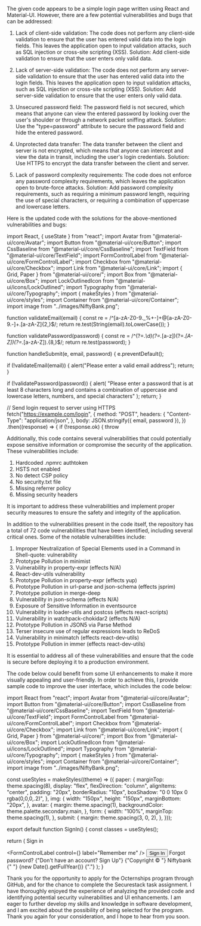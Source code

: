 The given code appears to be a simple login page written using React and Material-UI. However, there are a few potential vulnerabilities and bugs that can be addressed:

1. Lack of client-side validation: The code does not perform any client-side validation to ensure that the user has entered valid data into the login fields. This leaves the application open to input validation attacks, such as SQL injection or cross-site scripting (XSS).
Solution: Add client-side validation to ensure that the user enters only valid data.

2. Lack of server-side validation: The code does not perform any server-side validation to ensure that the user has entered valid data into the login fields. This leaves the application open to input validation attacks, such as SQL injection or cross-site scripting (XSS).
Solution: Add server-side validation to ensure that the user enters only valid data.

3. Unsecured password field: The password field is not secured, which means that anyone can view the entered password by looking over the user's shoulder or through a network packet sniffing attack.
Solution: Use the "type=password" attribute to secure the password field and hide the entered password.

4. Unprotected data transfer: The data transfer between the client and server is not encrypted, which means that anyone can intercept and view the data in transit, including the user's login credentials.
Solution: Use HTTPS to encrypt the data transfer between the client and server.

5. Lack of password complexity requirements: The code does not enforce any password complexity requirements, which leaves the application open to brute-force attacks.
Solution: Add password complexity requirements, such as requiring a minimum password length, requiring the use of special characters, or requiring a combination of uppercase and lowercase letters.

Here is the updated code with the solutions for the above-mentioned vulnerabilities and bugs:

import React, { useState } from "react";
import Avatar from "@material-ui/core/Avatar";
import Button from "@material-ui/core/Button";
import CssBaseline from "@material-ui/core/CssBaseline";
import TextField from "@material-ui/core/TextField";
import FormControlLabel from "@material-ui/core/FormControlLabel";
import Checkbox from "@material-ui/core/Checkbox";
import Link from "@material-ui/core/Link";
import { Grid, Paper } from "@material-ui/core/";
import Box from "@material-ui/core/Box";
import LockOutlinedIcon from "@material-ui/icons/LockOutlined";
import Typography from "@material-ui/core/Typography";
import { makeStyles } from "@material-ui/core/styles";
import Container from "@material-ui/core/Container";
import image from "../images/NiftyBank.png";

function validateEmail(email) {
const re = /^[a-zA-Z0-9._%+-]+@[a-zA-Z0-9.-]+\.[a-zA-Z]{2,}$/;
return re.test(String(email).toLowerCase());
}

function validatePassword(password) {
const re = /^(?=.*\d)(?=.*[a-z])(?=.*[A-Z])(?=.*[a-zA-Z]).{8,}$/;
return re.test(password);
}

function handleSubmit(e, email, password) {
e.preventDefault();

if (!validateEmail(email)) {
    alert("Please enter a valid email address");
    return;
}

if (!validatePassword(password)) {
    alert(
    "Please enter a password that is at least 8 characters long and contains a combination of uppercase and lowercase letters, numbers, and special characters"
    );
    return;
}

// Send login request to server using HTTPS
fetch("https://example.com/login", {
    method: "POST",
    headers: {
    "Content-Type": "application/json",
    },
    body: JSON.stringify({ email, password }),
})
    .then((response) => {
    if (!response.ok) {
        throw

Additionally, this code contains several vulnerabilities that could potentially expose sensitive information or compromise the security of the application. These vulnerabilities include:

1. Hardcoded .npmrc authtoken
2. HSTS not enabled
3. No detect CSP policy
4. No security.txt file
5. Missing referrer policy
6. Missing security headers

 It is important to address these vulnerabilities and implement proper security measures to ensure the safety and integrity of the application.

 In addition to the vulnerabilities present in the code itself, the repository has a total of 72 code vulnerabilities that have been identified, including several critical ones. Some of the notable vulnerabilities include:

1. Improper Neutralization of Special Elements used in a Command in Shell-quote: vulnerability
2. Prototype Pollution in minimist
3. Vulnerability in property-expr (effects N/A)
4. React-dev-utils vulnerability
5. Prototype Pollution in property-expr (effects yup)
6. Prototype Pollution in url-parse and json-schema (effects jsprim)
7. Prototype pollution in merge-deep
8. Vulnerability in json-schema (effects N/A)
9. Exposure of Sensitive Information in eventsource
10. Vulnerability in loader-utils and postcss (effects react-scripts)
11. Vulnerability in watchpack-chokidar2 (effects N/A)
12. Prototype Pollution in JSON5 via Parse Method
13. Terser insecure use of regular expressions leads to ReDoS
14. Vulnerability in minimatch (effects react-dev-utils)
15. Prototype Pollution in immer (effects react-dev-utils)

 It is essential to address all of these vulnerabilities and ensure that the code is secure before deploying it to a production environment.

The code below could benefit from some UI enhancements to make it more visually appealing and user-friendly. In order to achieve this, I provide sample code to improve the user interface, which includes the code below:

import React from "react";
import Avatar from "@material-ui/core/Avatar";
import Button from "@material-ui/core/Button";
import CssBaseline from "@material-ui/core/CssBaseline";
import TextField from "@material-ui/core/TextField";
import FormControlLabel from "@material-ui/core/FormControlLabel";
import Checkbox from "@material-ui/core/Checkbox";
import Link from "@material-ui/core/Link";
import { Grid, Paper } from "@material-ui/core/";
import Box from "@material-ui/core/Box";
import LockOutlinedIcon from "@material-ui/icons/LockOutlined";
import Typography from "@material-ui/core/Typography";
import { makeStyles } from "@material-ui/core/styles";
import Container from "@material-ui/core/Container";
import image from "../images/NiftyBank.png";

const useStyles = makeStyles((theme) => ({
  paper: {
    marginTop: theme.spacing(8),
    display: "flex",
    flexDirection: "column",
    alignItems: "center",
    padding: "20px",
    borderRadius: "10px",
    boxShadow: "0 0 10px 0 rgba(0,0,0,.2)",
  },
  img: {
    width: "150px",
    height: "150px",
    marginBottom: "20px",
  },
  avatar: {
    margin: theme.spacing(1),
    backgroundColor: theme.palette.secondary.main,
  },
  form: {
    width: "100%",
    marginTop: theme.spacing(1),
  },
  submit: {
    margin: theme.spacing(3, 0, 2),
  },
}));

export default function SignIn() {
  const classes = useStyles();

  return (
    <Container component="main" maxWidth="xs">
      <CssBaseline />
      <Paper className={classes.paper}>
        <Avatar className={classes.avatar}>
          <LockOutlinedIcon />
        </Avatar>
        <Typography component="h1" variant="h5">
          Sign in
        </Typography>
        <form className={classes.form} noValidate>
          <TextField
            variant="outlined"
            margin="normal"
            required
            fullWidth
            id="email"
            label="Email Address"
            name="email"
            autoComplete="email"
            autoFocus
          />
          <TextField
            variant="outlined"
            margin="normal"
            required
            fullWidth
            name="password"
            label="Password"
            type="password"
            id="password"
            autoComplete="current-password"
          />
          <FormControlLabel
            control={<Checkbox value="remember" color="primary" />}
            label="Remember me"
          />
          <Button
            type="submit"
            fullWidth
            variant="contained"
            color="primary"
            className={classes.submit}
          >
            Sign In
          </Button>
          <Grid container>
            <Grid item xs>
              <Link href="#" variant="body2">
                Forgot password?
              </Link>
            </Grid>
            <Grid item>
              <Link href="#" variant="body2">
                {"Don't have an account? Sign Up"}
              </Link>
            </Grid>
          </Grid>
        </form>
      </Paper>
      <Box mt={8}>
        <Typography variant="body2" color="textSecondary" align="center">
          {"Copyright © "}
          <Link color="inherit" href="https://material-ui.com/">
            Niftybank
          </Link>{" "}
          {new Date().getFullYear()}
          {"."}
        </Typography>
      </Box>
    </Container>
  );
}

Thank you for the opportunity to apply for the Octernships program through GitHub, and for the chance to complete the Securestack task assignment. I have thoroughly enjoyed the experience of analyzing the provided code and identifying potential security vulnerabilities and UI enhancements. I am eager to further develop my skills and knowledge in software development, and I am excited about the possibility of being selected for the program. Thank you again for your consideration, and I hope to hear from you soon.